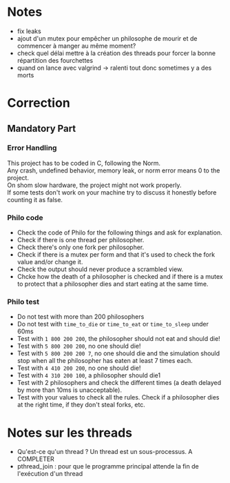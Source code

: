 # Notes
- fix leaks
- ajout d'un mutex pour empêcher un philosophe de mourir et de commencer à manger au même moment?
- check quel délai mettre à la création des threads pour forcer la bonne répartition des fourchettes
- quand on lance avec valgrind -> ralenti tout donc sometimes y a des morts

# Correction
## Mandatory Part
### Error Handling
This project has to be coded in C, following the Norm.<br/>
Any crash, undefined behavior, memory leak, or norm error means 0 to the project.<br/>
On shom slow hardware, the project might not work properly.<br/>
If some tests don't work on your machine try to discuss it honestly before counting it as false.

### Philo code
- Check the code of Philo for the following things and ask for explanation.
- Check if there is one thread per philosopher.
- Check there's only one fork per philosopher.
- Check if there is a mutex per form and that it's used to check the fork value and/or change it.
- Check the output should never produce a scrambled view.
- Chcke how the death of a philosopher is checked and if there is a mutex to protect that a philosopher dies and start eating at the same time.

### Philo test
- Do not test with more than 200 philosophers
- Do not test with `time_to_die` or `time_to_eat` or `time_to_sleep` under 60ms
- Test with `1 800 200 200`, the philosopher should not eat and should die!
- Test with `5 800 200 200`, no one should die!
- Test with `5 800 200 200 7`, no one should die and the simulation should stop when all the philosopher has eaten at least 7 times each.
- Test with `4 410 200 200`, no one should die!
- Test with `4 310 200 100`, a philosopher should die1
- Test with 2 philosophers and check the different times (a death delayed by more than 10ms is unacceptable).
- Test with your values to check all the rules. Check if a philosopher dies at the right time, if they don't steal forks, etc.

# Notes sur les threads
- Qu'est-ce qu'un thread ? Un thread est un sous-processus. A COMPLETER
- pthread_join : pour que le programme principal attende la fin de l'exécution d'un thread